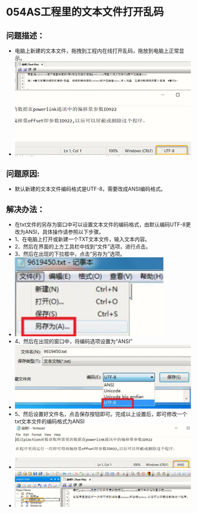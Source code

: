 # 054AS工程里的文本文件打开乱码
## 问题描述：
- 电脑上新建的文本文件，拖拽到工程内在线打开乱码，拖放到电脑上正常显示。
- ![Img](FILES/054AS工程里的文本文件打开乱码.md/img-20220810153750.png)
## 问题原因:
- 默认新建的文本文件编码格式是UTF-8，需要改成ANSI编码格式。
## 解决办法：
- 在txt文件的另存为窗口中可以设置文本文件的编码格式，由默认编码UTF-8更改为ANSI，具体操作请参照以下步骤。
- 1、在电脑上打开或新建一个TXT文本文件，输入文本内容。
- 2、然后在界面的上方工具栏中找到“文件”选项，进行点击。
- 3、然后在出现的下拉框中，点击“另存为”选项。
- ![Img](FILES/054AS工程里的文本文件打开乱码.md/img-20220810153806.png)
- 4、然后在出现的窗口中，将编码选项设置为“ANSI”
- ![Img](FILES/054AS工程里的文本文件打开乱码.md/img-20220810153819.png)
- 5、然后设置好文件名，点击保存按钮即可。完成以上设置后，即可修改一个txt文本文件的编码格式为ANSI
- ![Img](FILES/054AS工程里的文本文件打开乱码.md/img-20220810153831.png)
- ![Img](FILES/054AS工程里的文本文件打开乱码.md/img-20220810153837.png)
